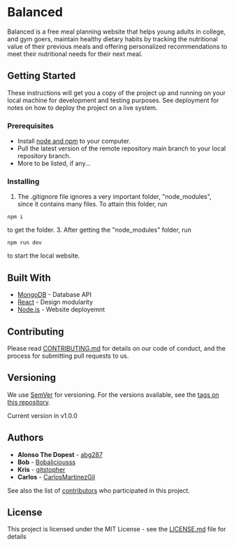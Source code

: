 # Balanced

Balanced is a free meal planning website that helps young adults in college, and gym goers, maintain healthy dietary habits by tracking the nutritional value of their previous meals and offering personalized recommendations to meet their nutritional needs for their next meal.

## Getting Started

These instructions will get you a copy of the project up and running on your local machine for development and testing purposes. See deployment for notes on how to deploy the project on a live system.

### Prerequisites

- Install [node and npm](https://docs.npmjs.com/downloading-and-installing-node-js-and-npm#checking-your-version-of-npm-and-nodejs) 
to your computer.
- Pull the latest version of the remote repository main branch to your local
repository branch.
- More to be listed, if any...

### Installing

1. The .gitignore file ignores a very important folder, "node_modules", since it
contains many files. To attain this folder, run

~~~
npm i
~~~

to get the folder.
3. After getting the "node_modules" folder, run

~~~
npm run dev
~~~

to start the 
local website.

## Built With

* [MongoDB](https://www.mongodb.com/) - Database API
* [React](https://react.dev/) - Design modularity
* [Node.js](https://nodejs.org/en/) - Website deployemnt

## Contributing

Please read [CONTRIBUTING.md](./CONTRIBUTING.md) for details on our code of conduct, and the process for submitting pull requests to us.

## Versioning

We use [SemVer](http://semver.org/) for versioning. For the versions available, see the [tags on this repository](https://github.com/abg287/Balanced/tags). 

Current version in v1.0.0

## Authors

* **Alonso The Dopest** - [abg287](https://github.com/abg287)
* **Bob** - [Bobaliciousss](https://github.com/Bobaliciousss)
* **Kris** - [gitstopher](https://github.com/gitstopher)
* **Carlos** - [CarlosMartinezGil](https://github.com/CarlosMartinezGil)

See also the list of [contributors](https://github.com/abg287/Balanced/graphs/contributors) who participated in this project.

## License

This project is licensed under the MIT License - see the [LICENSE.md](LICENSE) file for details

